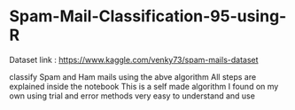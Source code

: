 # Spam-Mail-Classification-95-using-R

Dataset link : https://www.kaggle.com/venky73/spam-mails-dataset

classify Spam and Ham mails using the abve algorithm
All steps are explained inside the notebook
This is a self made algorithm I found on my own using trial and error methods
very easy to understand and use

